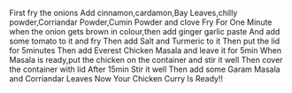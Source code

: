First fry the onions 
Add cinnamon,cardamon,Bay Leaves,chilly powder,Corriandar Powder,Cumin Powder and clove 
Fry For One Minute
when the onion gets brown in colour,then add ginger garlic paste 
And add some tomato to it and fry 
Then add Salt and Turmeric to it 
Then put the lid for 5minutes
Then add Everest Chicken Masala and leave it for 5min 
When Masala is ready,put the chicken on the container and stir it well 
Then cover the container with lid 
After 15min 
Stir it well
Then add some Garam Masala and Corriandar Leaves 
Now Your Chicken Curry Is Ready!!
